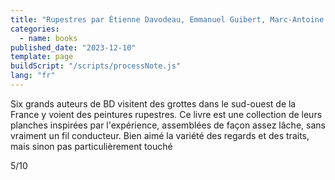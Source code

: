 ```yaml
---
title: "Rupestres par Étienne Davodeau, Emmanuel Guibert, Marc-Antoine Mathieu, David Prudhomme, Pascal Rabaté et Troubs"
categories:
  - name: books
published_date: "2023-12-10"
template: page
buildScript: "/scripts/processNote.js"
lang: "fr"
---
```


Six grands auteurs de BD visitent des grottes dans le sud-ouest de la France y voient des peintures rupestres. Ce livre est une collection de leurs planches inspirées par l'expérience, assemblées de façon assez lâche, sans vraiment un fil conducteur. Bien aimé la variété des regards et des traits, mais sinon pas particulièrement touché

5/10
